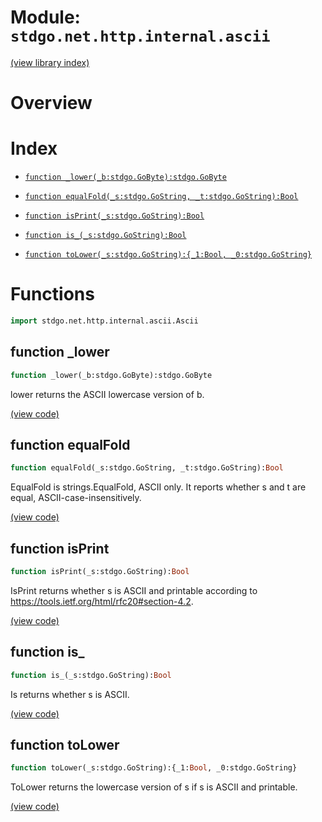 # Module: `stdgo.net.http.internal.ascii`

[(view library index)](../../../../stdgo.md)


# Overview


 


# Index


- [`function _lower(_b:stdgo.GoByte):stdgo.GoByte`](<#function-_lower>)

- [`function equalFold(_s:stdgo.GoString, _t:stdgo.GoString):Bool`](<#function-equalfold>)

- [`function isPrint(_s:stdgo.GoString):Bool`](<#function-isprint>)

- [`function is_(_s:stdgo.GoString):Bool`](<#function-is_>)

- [`function toLower(_s:stdgo.GoString):{_1:Bool, _0:stdgo.GoString}`](<#function-tolower>)

# Functions


```haxe
import stdgo.net.http.internal.ascii.Ascii
```


## function \_lower


```haxe
function _lower(_b:stdgo.GoByte):stdgo.GoByte
```


lower returns the ASCII lowercase version of b. 


[\(view code\)](<./Ascii.hx#L35>)


## function equalFold


```haxe
function equalFold(_s:stdgo.GoString, _t:stdgo.GoString):Bool
```


EqualFold is strings.EqualFold, ASCII only. It reports whether s and t are equal, ASCII\-case\-insensitively. 


[\(view code\)](<./Ascii.hx#L17>)


## function isPrint


```haxe
function isPrint(_s:stdgo.GoString):Bool
```


IsPrint returns whether s is ASCII and printable according to https://tools.ietf.org/html/rfc20#section-4.2. 


[\(view code\)](<./Ascii.hx#L46>)


## function is\_


```haxe
function is_(_s:stdgo.GoString):Bool
```


Is returns whether s is ASCII. 


[\(view code\)](<./Ascii.hx#L61>)


## function toLower


```haxe
function toLower(_s:stdgo.GoString):{_1:Bool, _0:stdgo.GoString}
```


ToLower returns the lowercase version of s if s is ASCII and printable. 


[\(view code\)](<./Ascii.hx#L76>)


